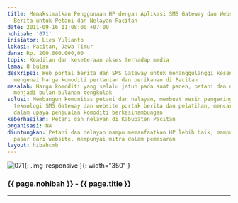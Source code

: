 ```yaml
---
title: Memaksimalkan Penggunaan HP dengan Aplikasi SMS Gateway dan Website Portal
  Berita untuk Petani dan Nelayan Pacitan
date: 2011-09-16 11:08:00 +07:00
nohibah: '071'
inisiator: Lies Yulianto
lokasi: Pacitan, Jawa Timur
dana: Rp. 200.000.000,00
topik: Keadilan dan keseteraan akses terhadap media
lama: 8 bulan
deskripsi: Web portal berita dan SMS Gateway untuk menanggulanggi kesenjangan informasi
  mengenai harga komoditi pertanian dan perikanan di Pacitan
masalah: Harga komoditi yang selalu jatuh pada saat panen, petani dan nelayan yang
  menjadi bulan-bulanan tengkulak
solusi: Membangun komunitas petani dan nelayan, membuat mesin pengering, membangun
  teknologi SMS Gateway dan website portak berita dan pelatihan, mencarikan mitra
  dalam upaya penjualan komoditi berkesinambungan
keberhasilan: Petani dan nelayan di Kabupaten Pacitan
organisasi: NA
diuntungkan: Petani dan nelayan mampu memanfaatkan HP lebih baik, mampu memantau harga
  pasar dari website, mempunyai mitra dalam pemasaran
layout: hibahcmb
---
```


![071](/static/img/hibahcmb/071.png){: .img-responsive }{: width="350" }

### {{ page.nohibah }} - {{ page.title }}

---
